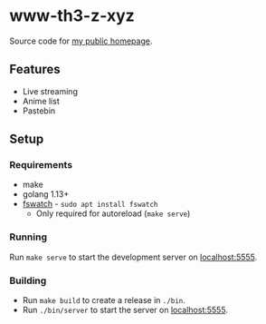 # www-th3-z-xyz

Source code for [my public homepage](https://www.th3-z.xyz). 


## Features 

* Live streaming
* Anime list
* Pastebin

## Setup

### Requirements

* make
* golang 1.13+
* [fswatch](https://github.com/emcrisostomo/fswatch) - `sudo apt install fswatch`
  - Only required for autoreload (`make serve`)

### Running

Run `make serve` to start the development server on [localhost:5555](http://localhost:5555).

### Building

* Run `make build` to create a release in `./bin`. 
* Run `./bin/server` to start the server on [localhost:5555](http://localhost:5555).


